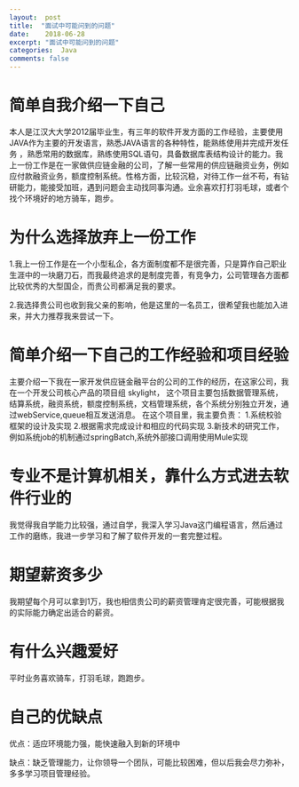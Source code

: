 ```yaml
---
layout:  post
title:  "面试中可能问到的问题"
date:    2018-06-28
excerpt: "面试中可能问到的问题"
categories:  Java
comments: false
---
```


# 简单自我介绍一下自己 #

本人是江汉大大学2012届毕业生，有三年的软件开发方面的工作经验，主要使用JAVA作为主要的开发语言，熟悉JAVA语言的各种特性，能熟练使用并完成开发任务
，熟悉常用的数据库，熟练使用SQL语句，具备数据库表结构设计的能力。我上一份工作是在一家做供应链金融的公司，了解一些常用的供应链融资业务，例如应付款融资业务，额度控制系统。性格方面，比较沉稳，对待工作一丝不苟，有钻研能力，能接受加班，遇到问题会主动找同事沟通。业余喜欢打打羽毛球，或者个找个环境好的地方骑车，跑步。

# 为什么选择放弃上一份工作 #

1.我上一份工作是在一个小型私企，各方面制度都不是很完善，只是算作自己职业生涯中的一块磨刀石，而我最终追求的是制度完善，有竞争力，公司管理各方面都比较优秀的大型国企，而贵公司都满足我的要求。

2.我选择贵公司也收到我父亲的影响，他是这里的一名员工，很希望我也能加入进来，并大力推荐我来尝试一下。


# 简单介绍一下自己的工作经验和项目经验 #
主要介绍一下我在一家开发供应链金融平台的公司的工作的经历，在这家公司，我在一个开发公司核心产品的项目组 skylight，
这个项目主要包括数据管理系统，结算系统，融资系统，额度控制系统，文档管理系统，各个系统分别独立开发，通过webService,queue相互发送消息。
在这个项目里，我主要负责：
1.系统校验框架的设计及实现
2.根据需求完成设计和相应的代码实现
3.新技术的研究工作，例如系统job的机制通过springBatch,系统外部接口调用使用Mule实现

# 专业不是计算机相关，靠什么方式进去软件行业的 #

我觉得我自学能力比较强，通过自学，我深入学习Java这门编程语言，然后通过工作的磨练，我进一步学习和了解了软件开发的一套完整过程。

# 期望薪资多少 #

我期望每个月可以拿到1万，我也相信贵公司的薪资管理肯定很完善，可能根据我的实际能力确定出适合的薪资。

# 有什么兴趣爱好 #

平时业务喜欢骑车，打羽毛球，跑跑步。

# 自己的优缺点 #
优点：适应环境能力强，能快速融入到新的环境中

缺点：缺乏管理能力，让你领导一个团队，可能比较困难，但以后我会尽力弥补，多多学习项目管理经验。


